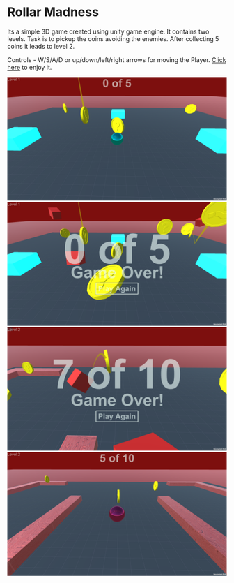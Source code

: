 # Rollar Madness

Its a simple 3D game created using unity game engine. It contains two levels. Task is to pickup the coins avoiding the enemies. After collecting 5 coins it leads to level 2.

Controls - W/S/A/D or up/down/left/right arrows for moving the Player. [Click here](https://ikabir.itch.io/rollar-madness) to enjoy it.

![Screenshots](https://github.com/ikabir21/Rollar-Madness/blob/main/Screenshot%20(1).png)
![Screenshots](https://github.com/ikabir21/Rollar-Madness/blob/main/Screenshot%20(2).png)
![Screenshots](https://github.com/ikabir21/Rollar-Madness/blob/main/Screenshot%20(3).png)
![Screenshots](https://github.com/ikabir21/Rollar-Madness/blob/main/Screenshot%20(4).png)
